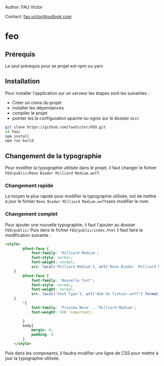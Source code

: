 Author: FAU Victor

Contact: fau.victor@outlook.com

# feo

## Prérequis

Le seul prérequis pour se projet est npm ou yarn

## Installation

Pour installer l'application sur un serveur les étapes sont les suivantes : 

- Créer un clone du projet
- installer les dépendances
- compiler le projet
- pointer les la configuration apache ou ngnix sur le dossier ```dist```

```bash
git clone https://github.com/fauVictor/FEO.git
cd feo/
npm install
npm run build
```

## Changement de la typographie

Pour modifier la typographie utilisée dans le projet, il faut changer le fichier
```FEO/public/Rene Bieder Milliard Medium.woff```. 

### Changement rapide

Le moyen le plus rapide pour modifier la typographie utilisée, est de mettre à 
jour le fichier ```Rene Bieder Milliard Medium.woff```sans modifier le nom.

### Changement complet 

Pour ajouter une nouvelle typographie, il faut l'ajouter au dossier ```FEO/public/```
Puis dans le fichier ```FEO/public/index.html``` il faut faire la modification suivante :

```html
<style>
        @font-face {
            font-family: 'Milliard Medium';
            font-style: normal;
            font-weight: normal;
            src: local('Milliard Medium'), url('Rene Bieder  Milliard Medium.woff') format('woff');
    }
        @font-face {
            font-family: 'Nouvelle font';
            font-style: normal;
            font-weight: normal;
            src: local('Font Type'), url('Nom du fichier.woff') format('woff');
    }
        *{
            font-family: 'Proxima Nova' , 'Milliard Medium';
            font-weight: 550 !important;

        }
        body{
            margin: 0;
            padding: 0
        }
    </style>
```

Puis dans les composants, il faudra modifier une ligne de CSS pour mettre à jour la typographie
utilisée.
